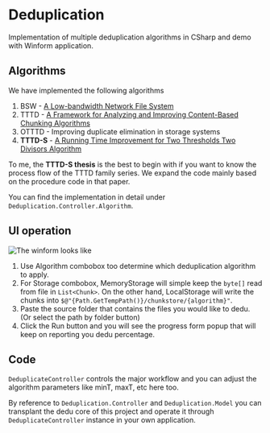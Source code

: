 # Deduplication
Implementation of multiple deduplication algorithms in CSharp and demo with Winform application.

## Algorithms
We have implemented the following algorithms
1. BSW - [A Low-bandwidth Network File System](https://pdos.csail.mit.edu/papers/lbfs:sosp01/lbfs.pdf)
2. TTTD - [A Framework for Analyzing and Improving Content-Based Chunking Algorithms](https://www.researchgate.net/publication/244956088_A_Framework_for_Analyzing_and_Improving_Content-Based_Chunking_Algorithms)
3. OTTTD - Improving duplicate elimination in storage systems
4. **TTTD-S** - [A Running Time Improvement for Two Thresholds Two Divisors Algorithm](https://core.ac.uk/download/pdf/70407797.pdf)

To me, the **TTTD-S thesis** is the best to begin with if you want to know the process flow of the TTTD family series. We expand the code mainly based on the procedure code in that paper.

You can find the implementation in detail under `Deduplication.Controller.Algorithm`.

## UI operation
![The winform looks like](https://i.imgur.com/vN5lb1x.jpg)
1. Use Algorithm combobox too determine which deduplication algorithm to apply.
2. For Storage combobox, MemoryStorage will simple keep the `byte[]` read from file in `List<Chunk>`. On the other hand, LocalStorage will write the chunks into `$@"{Path.GetTempPath()}/chunkstore/{algorithm}"`.
3. Paste the source folder that contains the files you would like to dedu. (Or select the path by folder button)
4. Click the Run button and you will see the progress form popup that will keep on reporting you dedu percentage.

## Code
`DeduplicateController` controls the major workflow and you can adjust the algorithm parameters like minT, maxT, etc here too. 

By reference to `Deduplication.Controller` and `Deduplication.Model` you can transplant the dedu core of this project and operate it through `DeduplicateController` instance in your own application.
